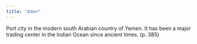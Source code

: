 ```yaml
---
title: "Aden"
---
```

Port city in the modern south Arabian country of Yemen. It has been a major trading center in the Indian Ocean since ancient times. (p. 385)


